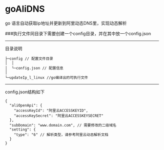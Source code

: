 # goAliDNS
go 语言自动获取ip地址并更新到阿里动态DNS里，实现动态解析

###执行文件同目录下需要创建一个config目录，并在其中放一个config.json

***
目录说明
```
├─config // 配置文件目录
│  │
│  └─config.json // 配置信息
│
└─updateIp_l_linux //go编译出的可执行文件
```

***
config.json结构如下
```
{
  "aliOpenApi": {
    "accessKeyId": "阿里云ACCESSKEYID",
    "accessKeySecret": "阿里云ACCESSKEYSECRET"
  },
  "subDomain": "www.domain.com", // 需要修改的二级域名
  "setting": {
    "type": "6" // 解析类型，请参考阿里云动态解析文档
  }
}
```